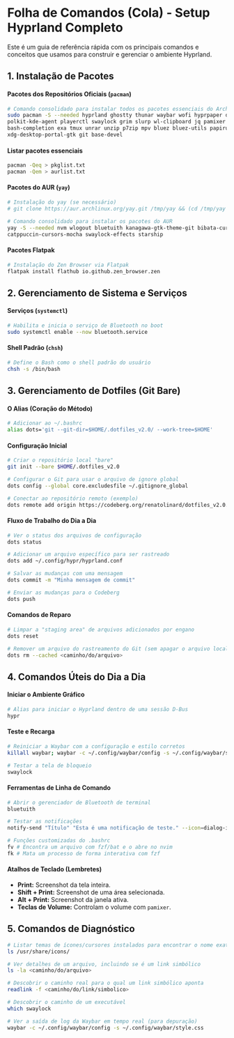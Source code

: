 # Folha de Comandos (Cola) - Setup Hyprland Completo

Este é um guia de referência rápida com os principais comandos e conceitos que 
usamos para construir e gerenciar o ambiente Hyprland.

## 1\. Instalação de Pacotes

#### Pacotes dos Repositórios Oficiais (`pacman`)

```bash
# Comando consolidado para instalar todos os pacotes essenciais do Arch
sudo pacman -S --needed hyprland ghostty thunar waybar wofi hyprpaper dunst 
polkit-kde-agent playerctl swaylock grim slurp wl-clipboard jq pamixer fastfetch
bash-completion exa tmux unrar unzip p7zip mpv bluez bluez-utils papirus-icon-theme 
xdg-desktop-portal-gtk git base-devel
```

#### Listar pacotes essenciais 

```bash
pacman -Qeq > pkglist.txt
pacman -Qem > aurlist.txt
```

#### Pacotes do AUR (`yay`)

```bash
# Instalação do yay (se necessário)
# git clone https://aur.archlinux.org/yay.git /tmp/yay && (cd /tmp/yay && makepkg -si)

# Comando consolidado para instalar os pacotes do AUR
yay -S --needed nvm wlogout bluetuith kanagawa-gtk-theme-git bibata-cursor-theme
catppuccin-cursors-mocha swaylock-effects starship
```

#### Pacotes Flatpak

```bash
# Instalação do Zen Browser via Flatpak
flatpak install flathub io.github.zen_browser.zen
```

## 2\. Gerenciamento de Sistema e Serviços

#### Serviços (`systemctl`)

```bash
# Habilita e inicia o serviço de Bluetooth no boot
sudo systemctl enable --now bluetooth.service
```

#### Shell Padrão (`chsh`)

```bash
# Define o Bash como o shell padrão do usuário
chsh -s /bin/bash
```

## 3\. Gerenciamento de Dotfiles (Git Bare)

#### O Alias (Coração do Método)

```bash
# Adicionar ao ~/.bashrc
alias dots='git --git-dir=$HOME/.dotfiles_v2.0/ --work-tree=$HOME'
```

#### Configuração Inicial

```bash
# Criar o repositório local "bare"
git init --bare $HOME/.dotfiles_v2.0

# Configurar o Git para usar o arquivo de ignore global
dots config --global core.excludesfile ~/.gitignore_global

# Conectar ao repositório remoto (exemplo)
dots remote add origin https://codeberg.org/renatolinard/dotfiles_v2.0.git
```

#### Fluxo de Trabalho do Dia a Dia

```bash
# Ver o status dos arquivos de configuração
dots status

# Adicionar um arquivo específico para ser rastreado
dots add ~/.config/hypr/hyprland.conf

# Salvar as mudanças com uma mensagem
dots commit -m "Minha mensagem de commit"

# Enviar as mudanças para o Codeberg
dots push
```

#### Comandos de Reparo

```bash
# Limpar a "staging area" de arquivos adicionados por engano
dots reset

# Remover um arquivo do rastreamento do Git (sem apagar o arquivo local)
dots rm --cached <caminho/do/arquivo>
```

## 4\. Comandos Úteis do Dia a Dia

#### Iniciar o Ambiente Gráfico

```bash
# Alias para iniciar o Hyprland dentro de uma sessão D-Bus
hypr
```

#### Teste e Recarga

```bash
# Reiniciar a Waybar com a configuração e estilo corretos
killall waybar; waybar -c ~/.config/waybar/config -s ~/.config/waybar/style.css &

# Testar a tela de bloqueio
swaylock
```

#### Ferramentas de Linha de Comando

```bash
# Abrir o gerenciador de Bluetooth de terminal
bluetuith

# Testar as notificações
notify-send "Título" "Esta é uma notificação de teste." --icon=dialog-information

# Funções customizadas do .bashrc
fv # Encontra um arquivo com fzf/bat e o abre no nvim
fk # Mata um processo de forma interativa com fzf
```

#### Atalhos de Teclado (Lembretes)

  * **Print:** Screenshot da tela inteira.
  * **Shift + Print:** Screenshot de uma área selecionada.
  * **Alt + Print:** Screenshot da janela ativa.
  * **Teclas de Volume:** Controlam o volume com `pamixer`.

## 5\. Comandos de Diagnóstico

```bash
# Listar temas de ícones/cursores instalados para encontrar o nome exato
ls /usr/share/icons/

# Ver detalhes de um arquivo, incluindo se é um link simbólico
ls -la <caminho/do/arquivo>

# Descobrir o caminho real para o qual um link simbólico aponta
readlink -f <caminho/do/link/simbolico>

# Descobrir o caminho de um executável
which swaylock

# Ver a saída de log da Waybar em tempo real (para depuração)
waybar -c ~/.config/waybar/config -s ~/.config/waybar/style.css
```
